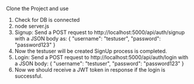 Clone the Project and use 
1) Check for DB is connected
2) node server.js
3) Signup: Send a POST request to http://localhost:5000/api/auth/signup with a JSON body as:
{
  "username": "testuser",
  "password": "password123"
}
4) Now the testuser will be created SignUp process is completed.
5) Login: Send a POST request to http://localhost:5000/api/auth/login with a JSON body:
{
  "username": "testuser",
  "password": "password123"
}
6) Now we should receive a JWT token in response if the login is successful.
